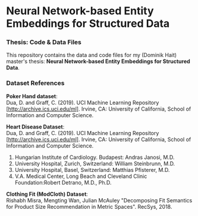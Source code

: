 # Neural Network-based Entity Embeddings for Structured Data
### Thesis: Code & Data Files

This repository contains the data and code files for my (Dominik Hait) master's thesis: **Neural Network-based Entity Embeddings for Structured Data**.
  
  
### Dataset References
**Poker Hand dataset**:  
Dua, D. and Graff, C. (2019). UCI Machine Learning Repository [http://archive.ics.uci.edu/ml]. Irvine, CA: University of California, School of Information and Computer Science.  
  
**Heart Disease Dataset**:  
Dua, D. and Graff, C. (2019). UCI Machine Learning Repository [http://archive.ics.uci.edu/ml]. Irvine, CA: University of California, School of Information and Computer Science.  
1. Hungarian Institute of Cardiology. Budapest: Andras Janosi, M.D.
2. University Hospital, Zurich, Switzerland: William Steinbrunn, M.D.
3. University Hospital, Basel, Switzerland: Matthias Pfisterer, M.D.
4. V.A. Medical Center, Long Beach and Cleveland Clinic Foundation:Robert Detrano, M.D., Ph.D.  
  
**Clothing Fit (ModCloth) Dataset**:  
Rishabh Misra, Mengting Wan, Julian McAuley "Decomposing Fit Semantics for Product Size Recommendation in Metric Spaces". RecSys, 2018.

